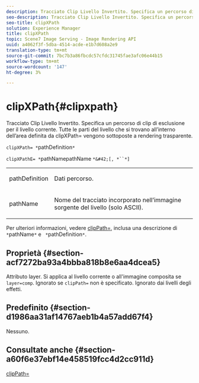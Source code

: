 ```yaml
---
description: Tracciato Clip Livello Invertito. Specifica un percorso di clip di esclusione per il livello corrente. Tutte le parti del livello che si trovano all’interno dell’area definita da clipXPath= vengono sottoposte a rendering trasparente.
seo-description: Tracciato Clip Livello Invertito. Specifica un percorso di clip di esclusione per il livello corrente. Tutte le parti del livello che si trovano all’interno dell’area definita da clipXPath= vengono sottoposte a rendering trasparente.
seo-title: clipXPath
solution: Experience Manager
title: clipXPath
topic: Scene7 Image Serving - Image Rendering API
uuid: a4062f3f-5dba-4514-acde-e1b7d608a2e9
translation-type: tm+mt
source-git-commit: 7bc7b3a86fbcdc57cfdc31745fae3afc06e44b15
workflow-type: tm+mt
source-wordcount: '147'
ht-degree: 3%

---
```



# clipXPath{#clipxpath}

Tracciato Clip Livello Invertito. Specifica un percorso di clip di esclusione per il livello corrente. Tutte le parti del livello che si trovano all’interno dell’area definita da clipXPath= vengono sottoposte a rendering trasparente.

`clipXPath= *`pathDefinition`*`

`clipXPathE= *`pathNamepathName `*&#42;[, *``*]`

<table id="simpletable_27AFC3A694874CF8B673460820EFD90D"> 
 <tr class="strow"> 
  <td class="stentry"> <p><span class="codeph"> <span class="varname"> pathDefinition</span> </span> </p> </td> 
  <td class="stentry"> <p>Dati percorso. </p></td> 
 </tr> 
 <tr class="strow"> 
  <td class="stentry"> <p><span class="codeph"> <span class="varname"> pathName</span> </span> </p> </td> 
  <td class="stentry"> <p>Nome del tracciato incorporato nell’immagine sorgente del livello (solo ASCII). </p></td> 
 </tr> 
</table>

Per ulteriori informazioni, vedere [clipPath=](../../../../../is-api/http-ref/image-serving-api-ref/c-http-protocol-reference/c-command-reference/r-clippath.md#reference-8139b1b52dc54749b51b109521ddf83d), inclusa una descrizione di ` *`pathName`*` e ` *`pathDefinition`*`.

## Proprietà {#section-acf7272ba93a4bbba818b8e6aa4dcea5}

Attributo layer. Si applica al livello corrente o all&#39;immagine composita se `layer=comp`. Ignorato se `clipPath=` non è specificato. Ignorato dai livelli degli effetti.

## Predefinito {#section-d1986aa31af14767aeb1b4a57add67f4}

Nessuno.

## Consultate anche {#section-a60f6e37ebf14e458519fcc4d2cc911d}

[clipPath=](../../../../../is-api/http-ref/image-serving-api-ref/c-http-protocol-reference/c-command-reference/r-clippath.md#reference-8139b1b52dc54749b51b109521ddf83d)
